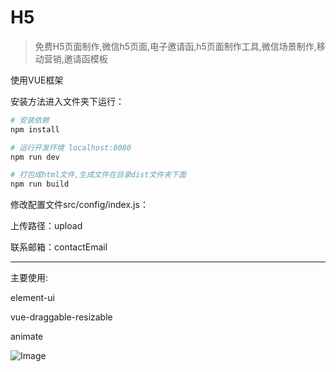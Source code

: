 # H5

> 免费H5页面制作,微信h5页面,电子邀请函,h5页面制作工具,微信场景制作,移动营销,邀请函模板

使用VUE框架

安装方法进入文件夹下运行：

```bash
# 安装依赖
npm install

# 运行开发环境 localhost:8080
npm run dev

# 打包成html文件,生成文件在目录dist文件夹下面
npm run build
```

修改配置文件src/config/index.js：

上传路径：upload

联系邮箱：contactEmail

----------------------


主要使用:

element-ui

vue-draggable-resizable

animate

![Image](https://raw.githubusercontent.com/adophper/H5Tool/master/20200112-225232%402x.png)
